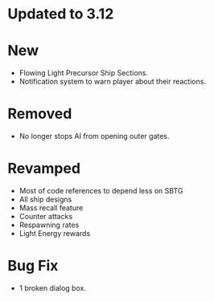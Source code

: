 # Updated to 3.12

# New
 * Flowing Light Precursor Ship Sections.
 * Notification system to warn player about their reactions.

# Removed
 * No longer stops AI from opening outer gates.

# Revamped
 * Most of code references to depend less on SBTG
 * All ship designs
 * Mass recall feature
 * Counter attacks
 * Respawning rates
 * Light Energy rewards

# Bug Fix
 * 1 broken dialog box.